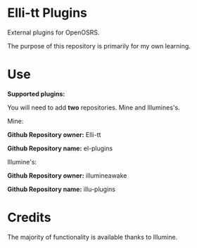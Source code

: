 # Elli-tt Plugins

External plugins for OpenOSRS.

The purpose of this repository is primarily for my own learning.

# Use

**Supported plugins:**

You will need to add **two** repositories. Mine and Illumines's.

Mine:

**Github Repository owner:** Elli-tt

**Github Repository name:** el-plugins

Illumine's:

**Github Repository owner:** illumineawake

**Github Repository name:** illu-plugins



# Credits

The majority of functionality is available thanks to Illumine.
